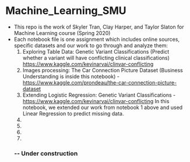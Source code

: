 # Machine_Learning_SMU
- This repo is the work of Skyler Tran, Clay Harper, and Taylor Slaton for Machine Learning course (Spring 2020)
- Each notebook file is one assignment which includes online sources, specific datasets and our work to go through and analyze them: 
  1. Exploring Table Data: Genetic Variant Classifications (Predict whether a variant will have conflicting clinical classifications)
    https://www.kaggle.com/kevinarvai/clinvar-conflicting
  2. Images processing: The Car Connection Picture Dataset (Business Understanding is inside this notebook) -         https://www.kaggle.com/prondeau/the-car-connection-picture-dataset
  3. Extending Logistic Regression: Genetic Variant Classifications - https://www.kaggle.com/kevinarvai/clinvar-conflicting
  In this notebook, we extended our work from notebook 1 above and used Linear Regression to predict missing data.
  4.
  5.
  6.
  7.
  ### -- Under construction
